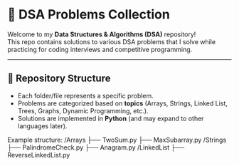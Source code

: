 # 🚀 DSA Problems Collection

Welcome to my **Data Structures & Algorithms (DSA)** repository!  
This repo contains solutions to various DSA problems that I solve while practicing for coding interviews and competitive programming.

---

## 📂 Repository Structure
- Each folder/file represents a specific problem.
- Problems are categorized based on **topics** (Arrays, Strings, Linked List, Trees, Graphs, Dynamic Programming, etc.).
- Solutions are implemented in **Python** (and may expand to other languages later).

Example structure:
/Arrays
├── TwoSum.py
├── MaxSubarray.py
/Strings
├── PalindromeCheck.py
├── Anagram.py
/LinkedList
├── ReverseLinkedList.py
